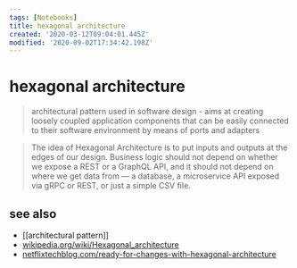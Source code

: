 ```yaml
---
tags: [Notebooks]
title: hexagonal architecture
created: '2020-03-12T09:04:01.445Z'
modified: '2020-09-02T17:34:42.198Z'
---
```


# hexagonal architecture

> architectural pattern used in software design - aims at creating loosely coupled application components that can be easily connected to their software environment by means of ports and adapters

> The idea of Hexagonal Architecture is to put inputs and outputs at the edges of our design. 
> Business logic should not depend on whether we expose a REST or a GraphQL API, 
> and it should not depend on where we get data from — a database, a microservice API exposed via gRPC or REST, or just a simple CSV file.

## see also
- [[architectural pattern]]
- [wikipedia.org/wiki/Hexagonal_architecture](https://en.wikipedia.org/wiki/Hexagonal_architecture_(software))
- [netflixtechblog.com/ready-for-changes-with-hexagonal-architecture](https://netflixtechblog.com/ready-for-changes-with-hexagonal-architecture-b315ec967749)
